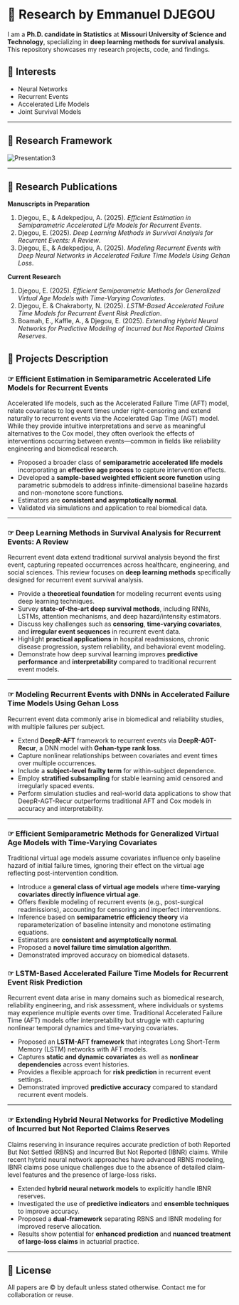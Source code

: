 # 🧠 Research by Emmanuel DJEGOU

I am a **Ph.D. candidate in Statistics** at **Missouri University of Science and Technology**, specializing in **deep learning methods for survival analysis**. This repository showcases my research projects, code, and findings.

##  🎯 Interests

- Neural Networks
- Recurrent Events
- Accelerated Life Models
- Joint Survival Models  



___

## 📜 Research Framework

![Presentation3](https://github.com/user-attachments/assets/f781631a-a0ff-4e02-bf4b-570645f406ec)

---

## 📝 Research Publications

**Manuscripts in Preparation**
1. Djegou, E., & Adekpedjou, A. (2025). *Efficient Estimation in Semiparametric Accelerated Life Models for Recurrent Events*.  
2. Djegou, E. (2025). *Deep Learning Methods in Survival Analysis for Recurrent Events: A Review*.  
3. Djegou, E., & Adekpedjou, A. (2025). *Modeling Recurrent Events with Deep Neural Networks in Accelerated Failure Time Models Using Gehan Loss*.  

**Current Research**
1. Djegou, E. (2025). *Efficient Semiparametric Methods for Generalized Virtual Age Models with Time-Varying Covariates*.  
2. Djegou, E. & Chakraborty, N. (2025). *LSTM-Based Accelerated Failure Time Models for Recurrent Event Risk Prediction*.  
3. Boamah, E., Kaffle, A., & Djegou, E. (2025). *Extending Hybrid Neural Networks for Predictive Modeling of Incurred but Not Reported Claims Reserves*.  


## 📂 Projects Description

### ☞ Efficient Estimation in Semiparametric Accelerated Life Models for Recurrent Events

Accelerated life models, such as the Accelerated Failure Time (AFT) model, relate covariates to log event times under right-censoring and extend naturally to recurrent events via the Accelerated Gap Time (AGT) model. While they provide intuitive interpretations and serve as meaningful alternatives to the Cox model, they often overlook the effects of interventions occurring between events—common in fields like reliability engineering and biomedical research.

- Proposed a broader class of **semiparametric accelerated life models** incorporating an **effective age process** to capture intervention effects.
- Developed a **sample-based weighted efficient score function** using parametric submodels to address infinite-dimensional baseline hazards and non-monotone score functions.
- Estimators are **consistent and asymptotically normal**.
- Validated via simulations and application to real biomedical data.

---

### ☞ Deep Learning Methods in Survival Analysis for Recurrent Events: A Review

Recurrent event data extend traditional survival analysis beyond the first event, capturing repeated occurrences across healthcare, engineering, and social sciences. This review focuses on **deep learning methods** specifically designed for recurrent event survival analysis.

- Provide a **theoretical foundation** for modeling recurrent events using deep learning techniques.  
- Survey **state-of-the-art deep survival methods**, including RNNs, LSTMs, attention mechanisms, and deep hazard/intensity estimators.  
- Discuss key challenges such as **censoring**, **time-varying covariates**, and **irregular event sequences** in recurrent event data.  
- Highlight **practical applications** in hospital readmissions, chronic disease progression, system reliability, and behavioral event modeling.  
- Demonstrate how deep survival learning improves **predictive performance** and **interpretability** compared to traditional recurrent event models.

---


### ☞ Modeling Recurrent Events with DNNs in Accelerated Failure Time Models Using Gehan Loss

Recurrent event data commonly arise in biomedical and reliability studies, with multiple failures per subject.

- Extend **DeepR-AFT** framework to recurrent events via **DeepR-AGT-Recur**, a DNN model with **Gehan-type rank loss**.
- Capture nonlinear relationships between covariates and event times over multiple occurrences.
- Include a **subject-level frailty term** for within-subject dependence.
- Employ **stratified subsampling** for stable learning amid censored and irregularly spaced events.
- Perform simulation studies and real-world data applications to show that DeepR-AGT-Recur outperforms traditional AFT and Cox models in accuracy and interpretability.

---

### ☞ Efficient Semiparametric Methods for Generalized Virtual Age Models with Time-Varying Covariates

Traditional virtual age models assume covariates influence only baseline hazard of initial failure times, ignoring their effect on the virtual age reflecting post-intervention condition.

- Introduce a **general class of virtual age models** where **time-varying covariates directly influence virtual age**.
- Offers flexible modeling of recurrent events (e.g., post-surgical readmissions), accounting for censoring and imperfect interventions.
- Inference based on **semiparametric efficiency theory** via reparameterization of baseline intensity and monotone estimating equations.
- Estimators are **consistent and asymptotically normal**.
- Proposed a **novel failure time simulation algorithm**.
- Demonstrated improved accuracy on biomedical datasets.


### ☞ LSTM-Based Accelerated Failure Time Models for Recurrent Event Risk Prediction  

Recurrent event data arise in many domains such as biomedical research, reliability engineering, and risk assessment, where individuals or systems may experience multiple events over time. Traditional Accelerated Failure Time (AFT) models offer interpretability but struggle with capturing nonlinear temporal dynamics and time-varying covariates.  

- Proposed an **LSTM-AFT framework** that integrates Long Short-Term Memory (LSTM) networks with AFT models.  
- Captures **static and dynamic covariates** as well as **nonlinear dependencies** across event histories.  
- Provides a flexible approach for **risk prediction** in recurrent event settings.  
- Demonstrated improved **predictive accuracy** compared to standard recurrent event models.  

---

### ☞ Extending Hybrid Neural Networks for Predictive Modeling of Incurred but Not Reported Claims Reserves  

Claims reserving in insurance requires accurate prediction of both Reported But Not Settled (RBNS) and Incurred But Not Reported (IBNR) claims. While recent hybrid neural network approaches have advanced RBNS modeling, IBNR claims pose unique challenges due to the absence of detailed claim-level features and the presence of large-loss risks.  

- Extended **hybrid neural network models** to explicitly handle IBNR reserves.  
- Investigated the use of **predictive indicators** and **ensemble techniques** to improve accuracy.  
- Proposed a **dual-framework** separating RBNS and IBNR modeling for improved reserve allocation.  
- Results show potential for **enhanced prediction** and **nuanced treatment of large-loss claims** in actuarial practice.  

---

## 📜 License

All papers are © by default unless stated otherwise. Contact me for collaboration or reuse.
